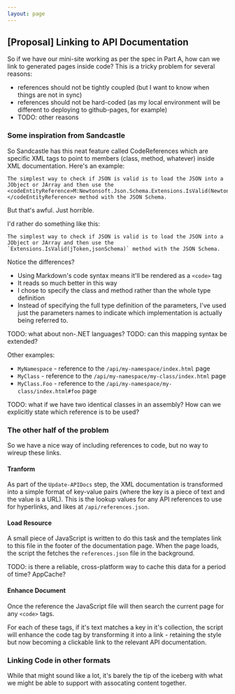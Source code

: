 ```yaml
---
layout: page
---   
```


## [Proposal] Linking to API Documentation

So if we have our mini-site working as per the spec in Part A, how can we link to generated pages inside code? This is a tricky problem for several reasons:

 - references should not be tightly coupled (but I want to know when things are not in sync)
 - references should not be hard-coded (as my local environment will be different to deploying to github-pages, for example)
 - TODO: other reasons

### Some inspiration from Sandcastle

So Sandcastle has this neat feature called CodeReferences which are specific XML tags to point to members (class, method, whatever) inside XML documentation. Here's an example:

    The simplest way to check if JSON is valid is to load the JSON into a JObject or JArray and then use the <codeEntityReference>M:Newtonsoft.Json.Schema.Extensions.IsValid(Newtonsoft.Json.Linq.JToken,Newtonsoft.Json.Schema.JsonSchema)</codeEntityReference> method with the JSON Schema.

But that's awful. Just horrible. 

I'd rather do something like this:

    The simplest way to check if JSON is valid is to load the JSON into a JObject or JArray and then use the `Extensions.IsValid(jToken,jsonSchema)` method with the JSON Schema.

Notice the differences?

 - Using Markdown's code syntax means it'll be rendered as a `<code>` tag
 - It reads so much better in this way
 - I chose to specify the class and method rather than the whole type definition
 - Instead of specifying the full type definition of the parameters, I've used just the parameters names to indicate which implementation is actually being referred to.

TODO: what about non-.NET languages?
TODO: can this mapping syntax be extended?

Other examples:

 - `MyNamespace` - reference to the `/api/my-namespace/index.html` page
 - `MyClass` - reference to the `/api/my-namespace/my-class/index.html` page
 - `MyClass.Foo` - reference to the `/api/my-namespace/my-class/index.html#foo` page

TODO: what if we have two identical classes in an assembly? How can we explicitly state which reference is to be used?

### The other half of the problem

So we have a nice way of including references to code, but no way to wireup these links.

#### Tranform

As part of the `Update-APIDocs` step, the XML documentation is transformed into a simple format of key-value pairs (where the key is a piece of text and the value is a URL). This is the lookup values for any API references to use for hyperlinks, and likes at `/api/references.json`.

#### Load Resource

A small piece of JavaScript is written to do this task and the templates link to this file in the footer of the documentation page. When the page loads, the script the fetches the `references.json` file in the background.

TODO: is there a reliable, cross-platform way to cache this data for a period of time? AppCache?

#### Enhance Document

Once the reference the JavaScript file will then search the current page for any `<code>` tags.

For each of these tags, if it's text matches a key in it's collection, the script will enhance the code tag by transforming it into a link - retaining the style but now becoming a clickable link to the relevant API documentation.

### Linking Code in other formats

While that might sound like a lot, it's barely the tip of the iceberg with what we might be able to support with assocating content together.
